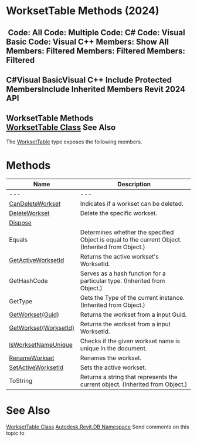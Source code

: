 # WorksetTable Methods (2024)

﻿
 Code: All Code: Multiple Code: C# Code: Visual Basic Code: Visual C++  Members: Show All Members: Filtered Members: Filtered Members: Filtered   
---  
C#Visual BasicVisual C++
Include Protected MembersInclude Inherited Members
Revit 2024 API  
---  
WorksetTable Methods  
[WorksetTable Class](9ffa5fc8-e6a5-17d6-590e-8ecbfd7b85fb.md "WorksetTable Class") See Also  
---  
The [WorksetTable](9ffa5fc8-e6a5-17d6-590e-8ecbfd7b85fb.md "WorksetTable Class") type exposes the following members.
# Methods
| Name | Description |
| --- | --- |
| --- | --- | --- |
| [CanDeleteWorkset](6a120bcb-6b51-f8c4-2f59-e21b15c31b6a.md "CanDeleteWorkset Method") | Indicates if a workset can be deleted. |
| [DeleteWorkset](45c1d58c-f523-26ae-acc6-7ddc3c321d4a.md "DeleteWorkset Method") | Delete the specific workset. |
| [Dispose](ed0690b7-c537-9e6a-6e71-d8b8f0941f92.md "Dispose Method") |
| Equals | Determines whether the specified Object is equal to the current Object. (Inherited from Object.) |
| [GetActiveWorksetId](4755e6d9-c31c-32cc-7cf5-aac19dc12dff.md "GetActiveWorksetId Method") | Returns the active workset's WorksetId. |
| GetHashCode | Serves as a hash function for a particular type.  (Inherited from Object.) |
| GetType | Gets the Type of the current instance. (Inherited from Object.) |
| [GetWorkset(Guid)](55244a65-68b3-0c65-1282-f3c338f052ed.md "GetWorkset Method \(Guid\)") | Returns the workset from a input Guid. |
| [GetWorkset(WorksetId)](229ca8bb-5356-2d95-1e4b-5d3557092647.md "GetWorkset Method \(WorksetId\)") | Returns the workset from a input WorksetId. |
| [IsWorksetNameUnique](6728440e-41db-179d-2b5c-1184f8decf8d.md "IsWorksetNameUnique Method") | Checks if the given workset name is unique in the document. |
| [RenameWorkset](aa6f8625-cf32-cad1-bf9a-eec33abab957.md "RenameWorkset Method") | Renames the workset. |
| [SetActiveWorksetId](9f11d796-ca5c-93d9-51e1-67cf8da9baf2.md "SetActiveWorksetId Method") | Sets the active workset. |
| ToString | Returns a string that represents the current object. (Inherited from Object.) |

# See Also
[WorksetTable Class](9ffa5fc8-e6a5-17d6-590e-8ecbfd7b85fb.md "WorksetTable Class")
[Autodesk.Revit.DB Namespace](87546ba7-461b-c646-cbb1-2cb8f5bff8b2.md "Autodesk.Revit.DB Namespace")
Send comments on this topic to 